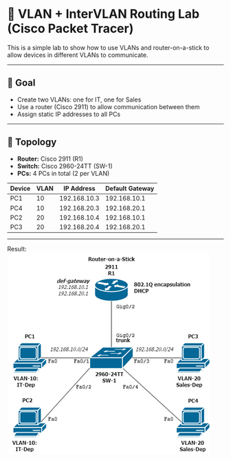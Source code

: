 # 🧪 VLAN + InterVLAN Routing Lab (Cisco Packet Tracer)

This is a simple lab to show how to use VLANs and router-on-a-stick to allow devices in different VLANs to communicate.

---

## 🎯 Goal

- Create two VLANs: one for IT, one for Sales
- Use a router (Cisco 2911) to allow communication between them
- Assign static IP addresses to all PCs

---

## 🧱 Topology

- **Router:** Cisco 2911 (R1)
- **Switch:** Cisco 2960-24TT (SW-1)
- **PCs:** 4 PCs in total (2 per VLAN)

| Device | VLAN | IP Address       | Default Gateway   |
|--------|------|------------------|-------------------|
| PC1    | 10   | 192.168.10.3    | 192.168.10.1      |
| PC4    | 10   | 192.168.20.3    | 192.168.20.1      |
| PC2    | 20   | 192.168.10.4    | 192.168.10.1      |
| PC3    | 20   | 192.168.20.4    | 192.168.20.1      |

---
Result:
![VLAN Topology](./topology.png)

